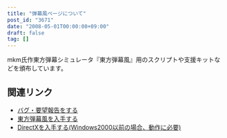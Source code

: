 ```yaml
---
title: "弾幕風ページについて"
post_id: "3671"
date: "2008-05-01T00:00:00+09:00"
draft: false
tag: []
---
```



mkm氏作東方弾幕シミュレータ『東方弾幕風』用のスクリプトや支援キットなどを頒布しています。
## 関連リンク


  * [バグ・要望報告をする](https://twitter.com/danmaq)
  * [東方弾幕風を入手する](http://www.geocities.co.jp/SiliconValley-Oakland/9951/)
  * [DirectXを入手する(Windows2000以前の場合、動作に必要)](http://www.microsoft.com/japan/windows/directx/)

